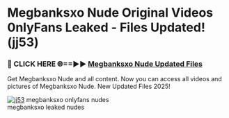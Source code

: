# Megbanksxo Nude Original Videos 0nlyFans Leaked - Files Updated! (jj53)

<h3>🔴 CLICK HERE 🌐==►► <a href="https://tinyurl.com/yrmya6cz" rel="nofollow">Megbanksxo Nude Updated Files</a></h3>

Get Megbanksxo Nude and all content. Now you can access all videos and pictures of Megbanksxo Nude. New Updated Files 2025!

[![jj53](https://i.imgur.com/FMdXYCs.gif)](https://tinyurl.com/yrmya6cz)
megbanksxo onlyfans nudes<br>
megbanksxo leaked nudes